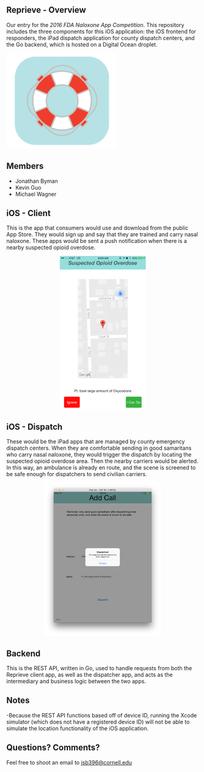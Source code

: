 ## Reprieve - Overview
Our entry for the _2016 FDA Naloxone App Competition_. This repository includes the three components for this iOS application: the iOS frontend for responders, the iPad dispatch application for county dispatch centers, and the Go backend, which is hosted on a Digital Ocean droplet.

<img src="UI/logo.png" alt="Logo" height="250px"/>

## Members
* Jonathan Byman
* Kevin Guo
* Michael Wagner

## iOS - Client
This is the app that consumers would use and download from the public App Store. They would sign up and say that they are trained and carry nasal naloxone. These apps would be sent a push notification when there is a nearby suspected opioid overdose.

<div style="text-align:center">
    <img src="UI/Client/call.PNG" alt="Call" height="400px"/>
</div>

## iOS - Dispatch
These would be the iPad apps that are managed by county emergency dispatch centers. When they are comfortable sending in good samaritans who carry nasal naloxone, they would trigger the dispatch by locating the suspected opioid overdose area. Then the nearby carriers would be alerted. In this way, an ambulance is already en route, and the scene is screened to be safe enough for dispatchers to send civilian carriers.

<div style="text-align:center">
    <img src="UI/Dispatch/dispatch_success.png" alt="Dispatch Success" height="400px"/>
</div>


## Backend
This is the REST API, written in Go, used to handle requests from both the Reprieve client app, as well as the dispatcher app, and acts as the intermediary and business logic between the two apps.

## Notes
-Because the REST API functions based off of device ID, running the Xcode simulator (which does not have a registered device ID) will not be able to simulate the location functionality of the iOS application.

## Questions? Comments?
Feel free to shoot an email to jsb396@cornell.edu
